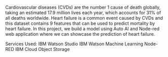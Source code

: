 Cardiovascular diseases (CVDs) are the number 1 cause of death globally, taking an estimated 17.9 million lives each year, which accounts for 31% of all deaths worldwide.
Heart failure is a common event caused by CVDs and this dataset contains 9 features that can be used to predict mortality by heart failure.
In this project, we build a model using Auto AI and Node-red  web application where we can showcase the prediction of heart failure.

Services Used:
IBM Watson Studio
IBM Watson Machine Learning
Node-RED
IBM Cloud Object Storage

